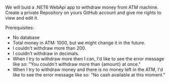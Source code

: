 We will buid a .NET6 WebApi app to withdraw money from ATM machine.
Create a private Repository on yours GitHub account and give me rights to view and edit it.

Prerequisites:

- No database
- Total money in ATM: 1000, but we might change it in the future.
- I couldn't withdraw more than 200.
- I couldn't withdraw in decimals.
- When I try to withdraw more then I can, I'd like to see the error message like so: "You couldn't withdraw more than {amount} at once."
- When I try to withdraw money and there is no money left in the ATM, I'd like to see the error message like so: "No cash available at this moment."
